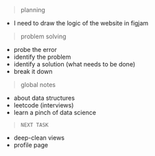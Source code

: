 > planning
* I need to draw the logic of the website in figjam

> problem solving
* probe the error
* identify the problem
* identify a solution (what needs to be done)
* break it down

> global notes
* about data structures
* leetcode (interviews)
* learn a pinch of data science

> `NEXT TASK`
* deep-clean views
* profile page